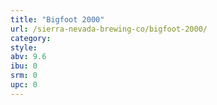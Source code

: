 ```yaml
---
title: "Bigfoot 2000"
url: /sierra-nevada-brewing-co/bigfoot-2000/
category: 
style: 
abv: 9.6
ibu: 0
srm: 0
upc: 0
---
```


